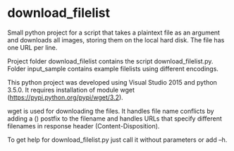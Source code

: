# download_filelist

Small python project for a script that takes a plaintext file as an argument and 
downloads all images, storing them on the local hard disk. The file has one URL per line.

Project folder download_filelist contains the script download_filelist.py. 
Folder input_sample contains example filelists using different encodings.

This python project was developed using Visual Studio 2015 and python 3.5.0. 
It requires installation of module wget (https://pypi.python.org/pypi/wget/3.2).

wget is used for downloading the files. It handles file name conflicts 
by adding a (<Number>) postfix to the filename and handles URLs that specify 
different filenames in response header (Content-Disposition).

To get help for download_filelist.py just call it without parameters or add –h.
